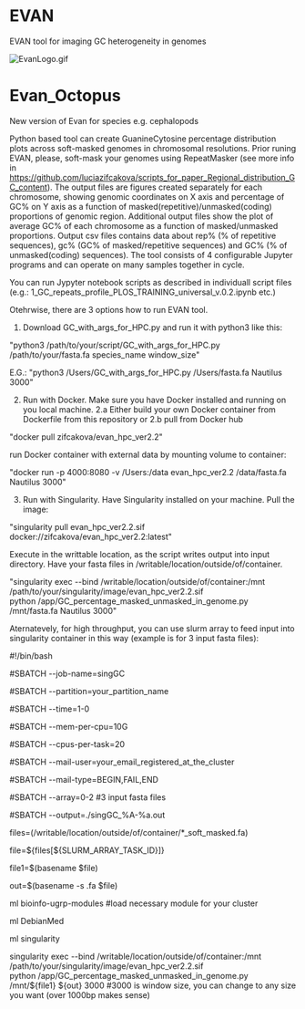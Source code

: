 # EVAN
EVAN tool for imaging GC heterogeneity in genomes

![EvanLogo.gif](https://github.com/martavohnoutova/Evan_Octopus/blob/main/Evan%20logo2.png)
# Evan_Octopus
New version of Evan for species e.g. cephalopods

Python based tool can create GuanineCytosine percentage distribution plots across soft-masked genomes in chromosomal resolutions. Prior runing EVAN, please, soft-mask your genomes using RepeatMasker (see more info in https://github.com/luciazifcakova/scripts_for_paper_Regional_distribution_GC_content). The output files are figures created separately for each chromosome, showing genomic coordinates on X axis and percentage of GC% on Y axis as a function of masked(repetitive)/unmasked(coding) proportions of genomic region. Additional output files show the plot of average GC% of each chromosome as a function of masked/unmasked proportions. Output csv files contains data about rep% (% of repetitive sequences), gc% (GC% of masked/repetitive sequences) and GC% (% of unmasked(coding) sequences). The tool consists of 4 configurable Jupyter programs and can operate on many samples together in cycle.

You can run Jypyter notebook scripts as described in individuall script files (e.g.: 1_GC_repeats_profile_PLOS_TRAINING_universal_v.0.2.ipynb etc.)

Otehrwise, there are 3 options how to run EVAN tool.

1. Download GC_with_args_for_HPC.py and run it with python3 like this:

"python3 /path/to/your/script/GC_with_args_for_HPC.py /path/to/your/fasta.fa species_name window_size"

E.G.: "python3 /Users/GC_with_args_for_HPC.py /Users/fasta.fa Nautilus 3000"

2. Run with Docker. Make sure you have Docker installed and running on you local machine.
2.a Either build your own Docker container from Dockerfile from this repository
or
2.b pull from Docker hub

"docker pull zifcakova/evan_hpc_ver2.2"

run Docker container with external data by mounting volume to container:

"docker run -p 4000:8080 -v /Users:/data evan_hpc_ver2.2 /data/fasta.fa Nautilus 3000"

3. Run with Singularity. Have Singularity installed on your machine.
Pull the image:

"singularity pull evan_hpc_ver2.2.sif docker://zifcakova/evan_hpc_ver2.2:latest"

Execute in the writtable location, as the script writes output into input directory. Have your fasta files in /writable/location/outside/of/container. 

"singularity exec --bind /writable/location/outside/of/container:/mnt \
/path/to/your/singularity/image/evan_hpc_ver2.2.sif \
python /app/GC_percentage_masked_unmasked_in_genome.py /mnt/fasta.fa Nautilus 3000"

Aternatevely, for high throughput, you can use slurm array to feed input into singularity container in this way (example is for 3 input fasta files):

#!/bin/bash

#SBATCH --job-name=singGC

#SBATCH --partition=your_partition_name

#SBATCH --time=1-0

#SBATCH --mem-per-cpu=10G

#SBATCH --cpus-per-task=20

#SBATCH --mail-user=your_email_registered_at_the_cluster

#SBATCH --mail-type=BEGIN,FAIL,END

#SBATCH --array=0-2 #3 input fasta files

#SBATCH --output=./singGC_%A-%a.out

files=(/writable/location/outside/of/container/*_soft_masked.fa)

file=${files[${SLURM_ARRAY_TASK_ID}]}

file1=$(basename $file)

out=$(basename -s .fa $file) 

ml bioinfo-ugrp-modules #load necessary module for your cluster

ml DebianMed

ml singularity

singularity exec --bind /writable/location/outside/of/container:/mnt \
/path/to/your/singularity/image/evan_hpc_ver2.2.sif \
python /app/GC_percentage_masked_unmasked_in_genome.py /mnt/${file1} ${out} 3000 #3000 is window size, you can change to any size you want (over 1000bp makes sense)
